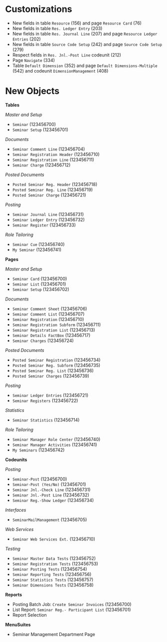 # Customizations

* New fields in table `Resource` (156) and page `Resource Card` (76)
* New fields in table `Res. Ledger Entry` (203)
* New fields in table `Res. Journal Line` (207) and page `Resource Ledger Entries` (202)
* New fields in table `Source Code Setup` (242) and page `Source Code Setup` (279)
* Respect fields in `Res. Jnl.-Post Line` codeunit (212)
* Page `Navigate` (334)
* Table `Default Dimension` (352) and page `Default Dimensions-Multiple` (542) and codeunit `DimensionManagement` (408)

# New Objects

**Tables**

*Master and Setup*
* `Seminar` (123456700)
* `Seminar Setup` (123456701)

*Documents*
* `Seminar Comment Line` (123456704)
* `Seminar Registration Header` (123456710)
* `Seminar Registration Line` (123456711)
* `Seminar Charge` (123456712)

*Posted Documents*
* `Posted Seminar Reg. Header` (123456718)
* `Posted Seminar Reg. Line` (123456719)
* `Posted Seminar Charge` (123456721)

*Posting*
* `Seminar Journal Line` (123456731)
* `Seminar Ledger Entry` (123456732)
* `Seminar Register` (123456733)

*Role Tailoring*
* `Seminar Cue` (123456740)
* `My Seminar` (123456741)

**Pages**

*Master and Setup*
* `Seminar Card` (123456700)
* `Seminar List` (123456701)
* `Seminar Setup` (123456702)

*Documents*
* `Seminar Comment Sheet` (123456706)
* `Seminar Comment List` (123456707)
* `Seminar Registration` (123456710)
* `Seminar Registration Subform` (123456711)
* `Seminar Registration List` (123456713)
* `Seminar Details FactBox` (123456717)
* `Seminar Charges` (123456724)

*Posted Documents*
* `Posted Seminar Registration` (123456734)
* `Posted Seminar Reg. Subform` (123456735)
* `Posted Seminar Reg. List` (123456736)
* `Posted Seminar Charges` (123456739)

*Posting*
* `Seminar Ledger Entries` (123456721)
* `Seminar Registers` (123456722)

*Statistics*
* `Seminar Statistics` (123456714)

*Role Tailoring*
* `Seminar Manager Role Center` (123456740)
* `Seminar Manager Activities` (123456741)
* `My Seminars` (123456742)

**Codeunits**

*Posting*
* `Seminar-Post` (123456700)
* `Seminar-Post (Yes/No)` (123456701)
* `Seminar Jnl.-Check Line` (123456731)
* `Seminar Jnl.-Post Line` (123456732)
* `Seminar Reg.-Show Ledger` (123456734)

*Interfaces*
* `SeminarMailManagement` (123456705)

*Web Services*
* `Seminar Web Services Ext.` (123456710)

*Testing*
* `Seminar Master Data Tests` (123456752)
* `Seminar Registration Tests` (123456753)
* `Seminar Posting Tests` (123456754)
* `Seminar Reporting Tests` (123456756)
* `Seminar Statistics Tests` (123456757)
* `Seminar Dimensions Tests` (123456758)

**Reports**

* Posting Batch Job: `Create Seminar Invoices` (123456700)
* List Report: `Seminar Reg.- Participant List` (123456701)
* Report Selection

**MenuSuites**

* Seminar Management Department Page